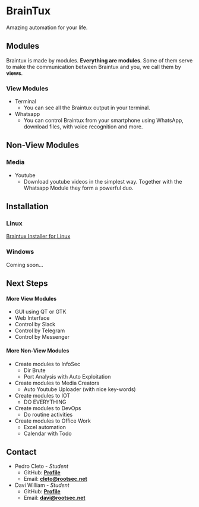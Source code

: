 # BrainTux

Amazing automation for your life.

## Modules

Braintux is made by modules. **Everything are modules**. Some of them serve to make the communication between Braintux and you, we call them by **views**.

### View Modules

* Terminal
    * You can see all the Braintux output in your terminal.
* Whatsapp
    * You can control Braintux from your smartphone using WhatsApp, download files, with voice recognition and more.

## Non-View Modules

### Media

* Youtube
    * Download youtube videos in the simplest way. Together with the Whatsapp Module they form a powerful duo.

## Installation

### Linux

[Braintux Installer for Linux](https://drive.google.com/open?id=1JID8XocJkOQlzVzrA-CqonZh4-b1bdff)

### Windows

Coming soon...

## Next Steps

#### More View Modules

* GUI using QT or GTK
* Web Interface
* Control by Slack
* Control by Telegram
* Control by Messenger

#### More Non-View Modules

* Create modules to InfoSec
    * Dir Brute
    * Port Analysis with Auto Exploitation
* Create modules to Media Creators
    * Auto Youtube Uploader (with nice key-words)
* Create modules to IOT
    * DO EVERYTHING
* Create modules to DevOps
    * Do routine activities
* Create modules to Office Work
    * Excel automation
    * Calendar with Todo

## Contact

* Pedro Cleto - *Student*
    * GitHub: **[Profile](https://github.com/cl3t0)**
    * Email: **cleto@rootsec.net**
* Davi William - *Student*
    * GitHub: **[Profile](https://github.com/daviwms999)**
    * Email: **davi@rootsec.net**
